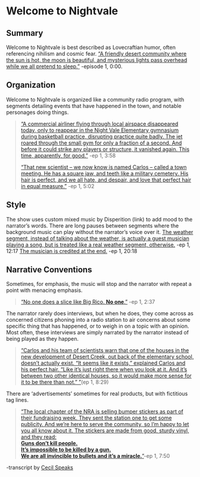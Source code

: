 # Welcome to Nightvale

## Summary

Welcome to Nightvale is best described as Lovecraftian humor, often referencing nihilism and cosmic fear. [“A friendly desert community where the sun is hot, the moon is beautiful, and mysterious lights pass overhead while we all pretend to sleep.”][1] -episode 1, 0:00.


## Organization

Welcome to Nightvale is organized like a community radio program, with segments detailing events that have happened in the town, and notable personages doing things.
>[“A commercial airliner flying through local airspace disappeared today, only to reappear in the Night Vale Elementary gymnasium during basketball practice, disrupting practice quite badly. The jet roared through the small gym for only a fraction of a second. And before it could strike any players or structure, it vanished again. This time, apparently, for good.”][1] -ep 1, 3:58
>
>[“That new scientist – we now know is named Carlos – called a town meeting. He has a square jaw, and teeth like a military cemetery. His hair is perfect, and we all hate, and despair, and love that perfect hair in equal measure.”][1] -ep 1, 5:02


## Style

The show uses custom mixed music by Disperition (link) to add mood to the narrator’s words. There are long pauses between segments where the background music can play without the narrator’s voice over it.
[The weather segment, instead of talking about the weather, is actually a guest musician playing a song, but is treated like a real weather segment, otherwise.][1] -ep 1, 12:17 [The musician is credited at the end.][1] -ep 1, 20:18

## Narrative Conventions

Sometimes, for emphasis, the music will stop and the narrator with repeat a point with menacing emphasis. 
>[“No one does a slice like Big Rico. **No one**.”][1] -ep 1, 2:37

The narrator rarely does interviews, but when he does, they come across as concerned citizens phoning into a radio station to air concerns about some specific thing that has happened, or to weigh in on a topic with an opinion. Most often, these interviews are simply narrated by the narrator instead of being played as they happen.
>[“Carlos and his team of scientists warn that one of the houses in the new development of Desert Creek, out back of the elementary school, doesn’t actually exist.
“It seems like it exists,” explained Carlos and his perfect hair. “Like it’s just right there when you look at it. And it’s between two other identical houses, so it would make more sense for it to be there than not.” ”][1](ep 1, 8:29)

There are ‘advertisements’ sometimes for real products, but with fictitious tag lines. 
>[“The local chapter of the NRA is selling bumper stickers as part of their fundraising week. They sent the station one to get some publicity. And we’re here to serve the community, so I’m happy to let you all know about it. The stickers are made from good, sturdy vinyl, and they read:<br/>
**Guns don’t kill people.**<br/>
**It’s impossible to be killed by a gun.**<br/>
**We are all invincible to bullets and it’s a miracle.**”][1]-ep 1, 7:50


-transcript by [Cecil Speaks](http://cecilspeaks.tumblr.com/post/56680281610/episode-1-pilot)

[1]: https://www.youtube.com/watch?v=6ldQLfHxH9M
